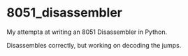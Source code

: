 # 8051_disassembler

My attempta at writing an 8051 Disassembler in Python.

Disassembles correctly, but working on decoding the jumps.
